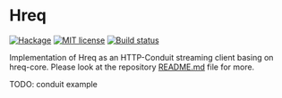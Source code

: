 # Hreq

[![Hackage](https://img.shields.io/hackage/v/hreq.svg?logo=haskell)](https://hackage.haskell.org/package/hreq)
[![MIT license](https://img.shields.io/badge/license-MIT-blue.svg)](LICENSE)
[![Build status](https://img.shields.io/travis/epicallan/hreq.svg?logo=travis)](https://travis-ci.org/epicallan/hreq)

Implementation of Hreq as an HTTP-Conduit streaming client basing on hreq-core. Please look at the repository [README.md](https://github.com/epicallan/hreq/blob/master/README.md) file for more.

TODO: conduit example
